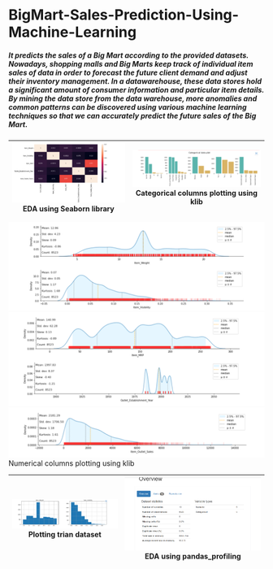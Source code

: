 # BigMart-Sales-Prediction-Using-Machine-Learning
 
 ##### It predicts the sales of a Big Mart according to the provided datasets. Nowadays, shopping malls and Big Marts keep track of individual item sales of data in order to forecast the future client demand and adjust their inventory management. In a datawarehouse, these data stores hold a significant amount of consumer information and particular item details. By mining the data store from the data warehouse, more anomalies and common patterns can be discovered using various machine learning techniques so that we can accurately predict the future sales of the Big Mart.
 
 
 
 
 ![screenshot](https://github.com/SAM6358/BigMart-Sales-Prediction-Using-Machine-Learning/blob/main/Screenshots/Screenshot%202022-08-26%20021501.png) EDA using Seaborn library | ![screenshot](https://github.com/SAM6358/BigMart-Sales-Prediction-Using-Machine-Learning/blob/main/Screenshots/Screenshot%202022-08-26%20021610.png) Categorical columns plotting using klib |
|-|-|

 ![screenshot](https://github.com/SAM6358/BigMart-Sales-Prediction-Using-Machine-Learning/blob/main/Screenshots/Screenshot%202022-08-26%20021709.png)![screenshot](https://github.com/SAM6358/BigMart-Sales-Prediction-Using-Machine-Learning/blob/main/Screenshots/Screenshot%202022-08-26%20021809.png)![screenshot](https://github.com/SAM6358/BigMart-Sales-Prediction-Using-Machine-Learning/blob/main/Screenshots/Screenshot%202022-08-26%20021843.png)    Numerical columns plotting using klib 

![screenshot](https://github.com/SAM6358/BigMart-Sales-Prediction-Using-Machine-Learning/blob/main/Screenshots/Screenshot%202022-08-26%20022046.png) Plotting trian dataset| ![screenshot](https://github.com/SAM6358/BigMart-Sales-Prediction-Using-Machine-Learning/blob/main/Screenshots/Screenshot%202022-08-26%20022556.png) EDA using pandas_profiling |
|-|-|
